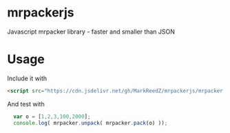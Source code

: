 # mrpackerjs
Javascript mrpacker library - faster and smaller than JSON

# Usage

Include it with

```html
<script src="https://cdn.jsdelivr.net/gh/MarkReedZ/mrpackerjs/mrpacker.min.js"></script>
```

And test with

```javascript
  var o = [1,2,3,100,2000];
  console.log( mrpacker.unpack( mrpacker.pack(o) ));
```
